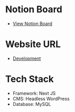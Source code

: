 # Notion Board
- [View Notion Board](https://boundless-wedge-933.notion.site/edaa06dee11c432ab521c5537eaa7406?v=2ac94cf837d943e4ad969a9a6eb5c27e&pvs=4)

# Website URL
- [Development](https://jiaara-jewellery.vercel.app/)

# Tech Stack
- Framework: Next JS
- CMS: Headless WordPress
- Database: MySQL

